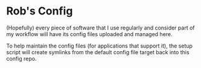 # Rob's Config
(Hopefully) every piece of software that I use regularly and consider part of my workflow will have its config files uploaded and managed here.

To help maintain the config files (for applications that support it), the setup script will create symlinks from the default config file target back into this config repo.

